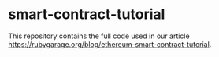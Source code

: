 # smart-contract-tutorial

This repository contains the full code used in our article https://rubygarage.org/blog/ethereum-smart-contract-tutorial.
